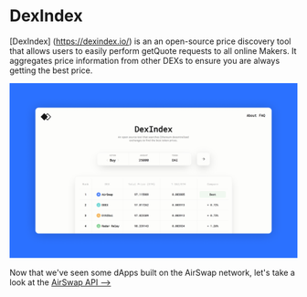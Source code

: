 # DexIndex

[DexIndex] (https://dexindex.io/) is an an open-source price discovery tool that allows users to easily perform getQuote requests to all online  Makers. It aggregates price information from other DEXs to ensure you are always getting the best price.

![DexIndex](../assets/dapps/dexindex.png)

Now that we've seen some dApps built on the AirSwap network, let's take a look at the [AirSwap API ⟶](../api/peers.md)
